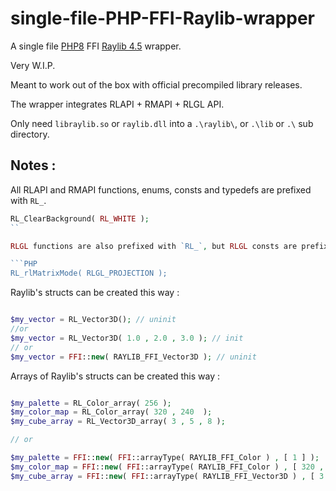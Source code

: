 # single-file-PHP-FFI-Raylib-wrapper
A single file [PHP8](https://github.com/php/php-src) FFI [Raylib 4.5](https://github.com/raysan5/raylib) wrapper.

Very W.I.P.

Meant to work out of the box with official precompiled library releases.

The wrapper integrates RLAPI + RMAPI + RLGL API.

Only need `libraylib.so` or `raylib.dll` into a `.\raylib\`, or `.\lib` or `.\` sub directory.

## Notes :

All RLAPI and RMAPI functions, enums, consts and typedefs are prefixed with `RL_`.

```PHP
RL_ClearBackground( RL_WHITE );
``

RLGL functions are also prefixed with `RL_`, but RLGL consts are prefixed with `RLGL_`.

```PHP
RL_rlMatrixMode( RLGL_PROJECTION );
```

Raylib's structs can be created this way :

```PHP

$my_vector = RL_Vector3D(); // uninit
//or
$my_vector = RL_Vector3D( 1.0 , 2.0 , 3.0 ); // init
// or
$my_vector = FFI::new( RAYLIB_FFI_Vector3D ); // uninit
```

Arrays of Raylib's structs can be created this way :

```PHP

$my_palette = RL_Color_array( 256 );
$my_color_map = RL_Color_array( 320 , 240  );
$my_cube_array = RL_Vector3D_array( 3 , 5 , 8 );

// or

$my_palette = FFI::new( FFI::arrayType( RAYLIB_FFI_Color ) , [ 1 ] );
$my_color_map = FFI::new( FFI::arrayType( RAYLIB_FFI_Color ) , [ 320 , 240 ] );
$my_cube_array = FFI::new( FFI::arrayType( RAYLIB_FFI_Vector3D ) , [ 3 , 5 , 8 ] );
```
